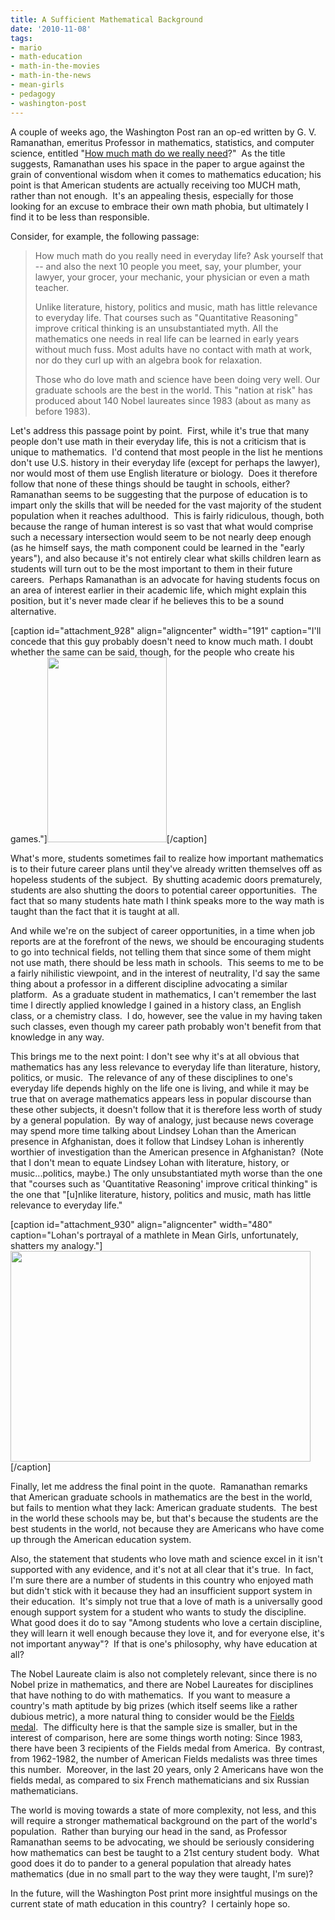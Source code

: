 ```yaml
---
title: A Sufficient Mathematical Background
date: '2010-11-08'
tags:
- mario
- math-education
- math-in-the-movies
- math-in-the-news
- mean-girls
- pedagogy
- washington-post
---
```


A couple of weeks ago, the Washington Post ran an op-ed written by G. V. Ramanathan, emeritus Professor in mathematics, statistics, and computer science, entitled "<a href="http://www.washingtonpost.com/wp-dyn/content/article/2010/10/22/AR2010102205451.html">How much math do we really need</a>?"  As the title suggests, Ramanathan uses his space in the paper to argue against the grain of conventional wisdom when it comes to mathematics education; his point is that American students are actually receiving too MUCH math, rather than not enough.  It's an appealing thesis, especially for those looking for an excuse to embrace their own math phobia, but ultimately I find it to be less than responsible.

Consider, for example, the following passage:
<blockquote>How much math do you really need in everyday life? Ask yourself that  -- and also the next 10 people you meet, say, your plumber, your lawyer,  your grocer, your mechanic, your physician or even a math teacher.

Unlike literature, history, politics and music, math has little  relevance to everyday life. That courses such as "Quantitative  Reasoning" improve critical thinking is an unsubstantiated myth. All the  mathematics one needs in real life can be learned in early years  without much fuss. Most adults have no contact with math at work, nor do  they curl up with an algebra book for relaxation.

Those who do love math and science have been doing very well. Our  graduate schools are the best in the world. This "nation at risk" has  produced about 140 Nobel laureates since 1983 (about as many as before  1983).</blockquote>
Let's address this passage point by point.  First, while it's true that many people don't use math in their everyday life, this is not a criticism that is unique to mathematics.  I'd contend that most people in the list he mentions don't use U.S. history in their everyday life (except for perhaps the lawyer), nor would most of them use English literature or biology.  Does it therefore follow that none of these things should be taught in schools, either?  Ramanathan seems to be suggesting that the purpose of education is to impart only the skills that will be needed for the vast majority of the student population when it reaches adulthood.  This is fairly ridiculous, though, both because the range of human interest is so vast that what would comprise such a necessary intersection would seem to be not nearly deep enough (as he himself says, the math component could be learned in the "early years"), and also because it's not entirely clear what skills children learn as students will turn out to be the most important to them in their future careers.  Perhaps Ramanathan is an advocate for having students focus on an area of interest earlier in their academic life, which might explain this position, but it's never made clear if he believes this to be a sound alternative.

[caption id="attachment_928" align="aligncenter" width="191" caption="I&#39;ll concede that this guy probably doesn&#39;t need to know much math.  I doubt whether the same can be said, though, for the people who create his games."]<a href="http://en.wikipedia.org/wiki/Mario"><img class="size-full wp-image-928" title="MarioSMBW" src="http://www.mathgoespop.com/images/2010/11/MarioSMBW.png" alt="" width="191" height="296" /></a>[/caption]

What's more, students sometimes fail to realize how important mathematics is to their future career plans until they've already written themselves off as hopeless students of the subject.  By shutting academic doors prematurely, students are also shutting the doors to potential career opportunities.  The fact that so many students hate math I think speaks more to the way math is taught than the fact that it is taught at all.

And while we're on the subject of career opportunities, in a time when job reports are at the forefront of the news, we should be encouraging students to go into technical fields, not telling them that since some of them might not use math, there should be less math in schools.  This seems to me to be a fairly nihilistic viewpoint, and in the interest of neutrality, I'd say the same thing about a professor in a different discipline advocating a similar platform.  As a graduate student in mathematics, I can't remember the last time I directly applied knowledge I gained in a history class, an English class, or a chemistry class.  I do, however, see the value in my having taken such classes, even though my career path probably won't benefit from that knowledge in any way.

This brings me to the next point: I don't see why it's at all obvious that mathematics has any less relevance to everyday life than literature, history, politics, or music.  The relevance of any of these disciplines to one's everyday life depends highly on the life one is living, and while it may be true that on average mathematics appears less in popular discourse than these other subjects, it doesn't follow that it is therefore less worth of study by a general population.  By way of analogy, just because news coverage may spend more time talking about Lindsey Lohan than the American presence in Afghanistan, does it follow that Lindsey Lohan is inherently worthier of investigation than the American presence in Afghanistan?  (Note that I don't mean to equate Lindsey Lohan with literature, history, or music...politics, maybe.) The only unsubstantiated myth worse than the one that "courses such as 'Quantitative  Reasoning' improve critical thinking" is the one that "[u]nlike literature, history, politics and music, math has little  relevance to everyday life."

[caption id="attachment_930" align="aligncenter" width="480" caption="Lohan&#39;s portrayal of a mathlete in Mean Girls, unfortunately, shatters my analogy."]<a href="http://www.imdb.com/title/tt0377092/"><img class="size-full wp-image-930" title="LohanMath" src="http://www.mathgoespop.com/images/2010/11/Picture-3.png" alt="" width="480" height="337" /></a>[/caption]

Finally, let me address the final point in the quote.  Ramanathan remarks that American graduate schools in mathematics are the best in the world, but fails to mention what they lack: American graduate students.  The best in the world these schools may be, but that's because the students are the best students in the world, not because they are Americans who have come up through the American education system.

Also, the statement that students who love math and science excel in it isn't supported with any evidence, and it's not at all clear that it's true.  In fact, I'm sure there are a number of students in this country who enjoyed math but didn't stick with it because they had an insufficient support system in their education.  It's simply not true that a love of math is a universally good enough support system for a student who wants to study the discipline.  What good does it do to say "Among students who love a certain discipline, they will learn it well enough because they love it, and for everyone else, it's not important anyway"?  If that is one's philosophy, why have education at all?

The Nobel Laureate claim is also not completely relevant, since there is no Nobel prize in mathematics, and there are Nobel Laureates for disciplines that have nothing to do with mathematics.  If you want to measure a country's math aptitude by big prizes (which itself seems like a rather dubious metric), a more natural thing to consider would be the <a href="http://en.wikipedia.org/wiki/Fields_Medal">Fields medal</a>.  The difficulty here is that the sample size is smaller, but in the interest of comparison, here are some things worth noting: Since 1983, there have been 3 recipients of the Fields medal from America.  By contrast, from 1962-1982, the number of American Fields medalists was three times this number.  Moreover, in the last 20 years, only 2 Americans have won the fields medal, as compared to six French mathematicians and six Russian mathematicians.

The world is moving towards a state of more complexity, not less, and this will require a stronger mathematical background on the part of the world's population.  Rather than burying our head in the sand, as Professor Ramanathan seems to be advocating, we should be seriously considering how mathematics can best be taught to a 21st century student body.  What good does it do to pander to a general population that already hates mathematics (due in no small part to the way they were taught, I'm sure)?

In the future, will the Washington Post print more insightful musings on the current state of math education in this country?  I certainly hope so.
